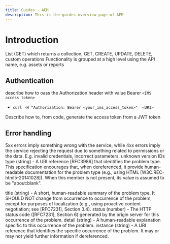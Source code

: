 ```yaml
---
title: Guides - AEM
description: This is the guides overview page of AEM 
---
```


# Introduction 

List (GET) which returns a collection, GET, CREATE, UPDATE, DELETE, custom operations
Functionality is grouped at a high level using the API name, e.g. assets or reports

## Authentication

describe how to oass the Authorization header with value Bearer ```<IMS access token>```
* ```curl -H "Authorization: Bearer <your_ims_access_token>"  <URI> ```

Describe how to, from code, generate the access token from a JWT token
  
## Error handling
  
5xx errors imply something wrong with the service, while 4xx errors imply the service rejecting the request due to something related to permissions or the data. E.g. invalid credentials, incorrect parameters, unknown version IDs
type (string) - A URI reference [RFC3986] that identifies the problem type. This specification encourages that, when dereferenced, it provide human-readable documentation for the problem type (e.g., using HTML [W3C.REC-html5-20141028]). When this member is not present, its value is assumed to be "about:blank".
  
title (string) - A short, human-readable summary of the problem type. It SHOULD NOT change from occurrence to occurrence of the problem, except for purposes of localization (e.g., using proactive content negotiation; see [RFC7231], Section 3.4).
status (number) - The HTTP status code ([RFC7231], Section 6) generated by the origin server for this occurrence of the problem.
detail (string) - A human-readable explanation specific to this occurrence of the problem.
instance (string) - A URI reference that identifies the specific occurrence of the problem. It may or may not yield further information if dereferenced.

